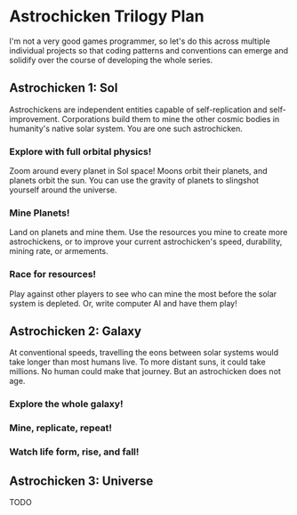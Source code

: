# Astrochicken Trilogy Plan

I'm not a very good games programmer, so let's do this across multiple individual projects so that coding patterns and conventions can emerge and solidify over the course of developing the whole series.

## Astrochicken 1: Sol

Astrochickens are independent entities capable of self-replication and self-improvement. Corporations build them to mine the other cosmic bodies in humanity's native solar system. You are one such astrochicken.

### Explore with full orbital physics!

Zoom around every planet in Sol space! Moons orbit their planets, and planets orbit the sun. You can use the gravity of planets to slingshot yourself around the universe.

### Mine Planets!

Land on planets and mine them. Use the resources you mine to create more astrochickens, or to improve your current astrochicken's speed, durability, mining rate, or armements.

### Race for resources!

Play against other players to see who can mine the most before the solar system is depleted. Or, write computer AI and have them play!

## Astrochicken 2: Galaxy

At conventional speeds, travelling the eons between solar systems would take longer than most humans live. To more distant suns, it could take millions. No human could make that journey. But an astrochicken does not age.

### Explore the whole galaxy!

### Mine, replicate, repeat!

### Watch life form, rise, and fall!

## Astrochicken 3: Universe

TODO
